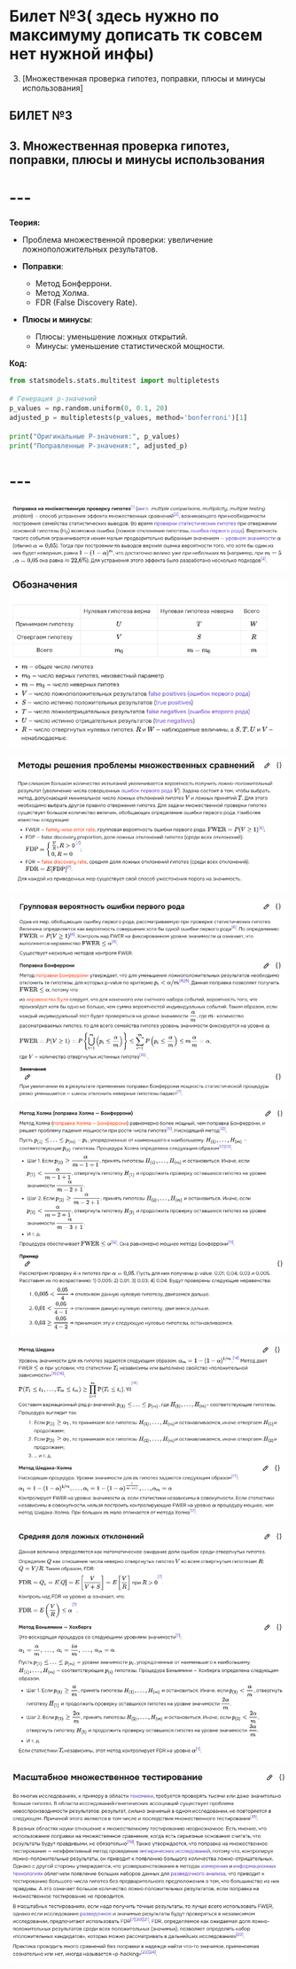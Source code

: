 # Билет №3( здесь нужно по максимуму дописать тк совсем нет нужной инфы)
3. [Множественная проверка гипотез, поправки, плюсы и минусы использования]



## БИЛЕТ №3

## 3. **Множественная проверка гипотез, поправки, плюсы и минусы использования**
# ---

**Теория:**

- Проблема множественной проверки: увеличение ложноположительных результатов.
- **Поправки**:
  - Метод Бонферрони.
  - Метод Холма.
  - FDR (False Discovery Rate).
  
- **Плюсы и минусы**:
  - Плюсы: уменьшение ложных открытий.
  - Минусы: уменьшение статистической мощности.

**Код:**

```python
from statsmodels.stats.multitest import multipletests

# Генерация p-значений
p_values = np.random.uniform(0, 0.1, 20)
adjusted_p = multipletests(p_values, method='bonferroni')[1]

print("Оригинальные P-значения:", p_values)
print("Поправленные P-значения:", adjusted_p)
```

# ---
![alt text](Pictures/image-3.1.png)


![alt text](Pictures/image-3.2.png)


![alt text](Pictures/image-3.3.png)


![alt text](Pictures/image-3.4.png)


![alt text](Pictures/image-3.5.png)


![alt text](Pictures/image-3.6.png)


![alt text](Pictures/image-3.7.png)


![alt text](Pictures/image-3.8.png)

